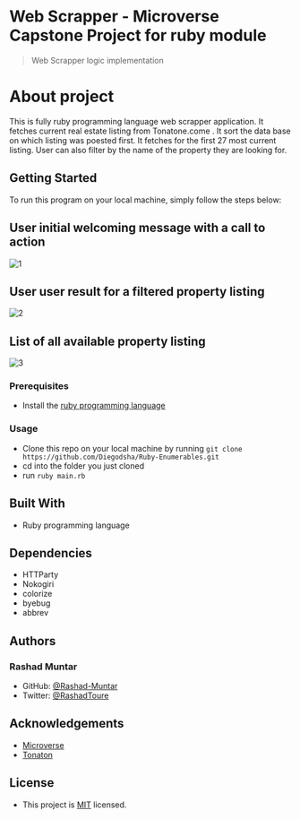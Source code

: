 # Web Scrapper - Microverse Capstone Project for ruby module
>Web Scrapper logic implementation

# About project
This is fully ruby programming language web scrapper application. It fetches current real estate listing from  Tonatone.come . It sort the data base on which listing was poested first. It fetches for the first 27 most current listing. User can also filter by the name of the property they are looking for.  


## Getting Started
To run this program on your local machine, simply follow the steps below:

## User initial welcoming message with a call to action
![1](https://user-images.githubusercontent.com/58520480/110329222-2aed0180-7fd1-11eb-8281-9797e49569be.PNG)

## User user result for a filtered property listing
![2](https://user-images.githubusercontent.com/58520480/110329407-64be0800-7fd1-11eb-9ba1-f8d015fb4e27.PNG)

## List of all available property listing
![3](https://user-images.githubusercontent.com/58520480/110329778-e877f480-7fd1-11eb-8580-40ce2085e09e.PNG)

### Prerequisites
* Install the [ruby programming language](https://www.ruby-lang.org/en/documentation/installation/)

### Usage
* Clone this repo on your local machine by running `git clone https://github.com/Diegodsha/Ruby-Enumerables.git`
* cd into the folder you just cloned
* run `ruby main.rb`

## Built With
* Ruby programming language

## Dependencies
* HTTParty
* Nokogiri
* colorize
* byebug
* abbrev

## Authors

### Rashad Muntar
* GitHub: [@Rashad-Muntar](https://github.com/Rashad-Muntar)
* Twitter: [@RashadToure](https://twitter.com/twitterhandle)


## Acknowledgements
* [Microverse](https://www.microverse.org)
* [Tonaton](https://tonaton.com/)

## License
* This project is [MIT](https://github.com/Rashad-Muntar/Real-Estate-Scrapper/tree/feature/scrapper/LICENSE) licensed.
